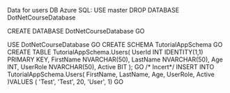 
Data for users
DB Azure
SQL:
USE master
DROP DATABASE DotNetCourseDatabase

CREATE DATABASE DotNetCourseDatabase
GO
 
USE DotNetCourseDatabase
GO
CREATE SCHEMA TutorialAppSchema
GO
CREATE TABLE TutorialAppSchema.Users(
    UserId INT IDENTITY(1,1) PRIMARY KEY,
    FirstName NVARCHAR(50),
    LastName NVARCHAR(50),
    Age INT,
    UserRole NVARCHAR(50),
    Active BIT
);
GO
/* Incert*/
INSERT INTO TutorialAppSchema.Users(
    FirstName,
    LastName,
    Age,
    UserRole,
    Active
)VALUES ( 
    'Test',
    'Test',
    20,
    'User',
    1)
    GO

